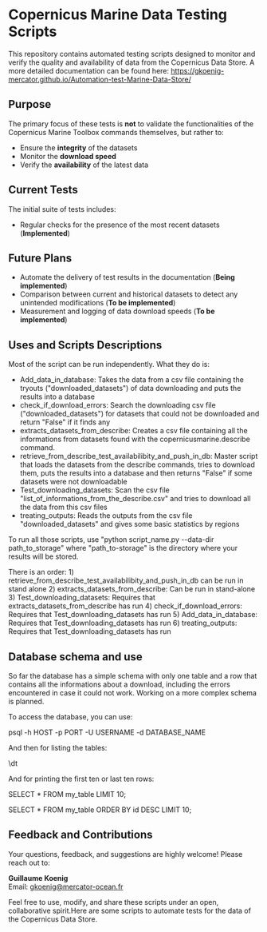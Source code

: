 # Copernicus Marine Data Testing Scripts

This repository contains automated testing scripts designed to monitor and verify the quality and availability of data from the Copernicus Data Store. A more detailed documentation can be found here: https://gkoenig-mercator.github.io/Automation-test-Marine-Data-Store/

## Purpose

The primary focus of these tests is **not** to validate the functionalities of the Copernicus Marine Toolbox commands themselves, but rather to:

- Ensure the **integrity** of the datasets  
- Monitor the **download speed**  
- Verify the **availability** of the latest data

## Current Tests

The initial suite of tests includes:

- Regular checks for the presence of the most recent datasets  (**Implemented**)


## Future Plans

- Automate the delivery of test results in the documentation (**Being implemented**)
- Comparison between current and historical datasets to detect any unintended modifications  (**To be implemented**)
- Measurement and logging of data download speeds  (**To be implemented**)

## Uses and Scripts Descriptions

Most of the script can be run independently. What they do is:

- Add_data_in_database: Takes the data from a csv file containing the tryouts ("downloaded_datasets") of data downloading and puts the results into a database
- check_if_download_errors: Search the downloading csv file ("downloaded_datasets") for datasets that could not be downloaded and return "False" if it finds any
- extracts_datasets_from_describe: Creates a csv file containing all the informations from datasets found with the copernicusmarine.describe command.
- retrieve_from_describe_test_availabilibity_and_push_in_db: Master script that loads the datasets from the describe commands, tries to download them, puts the results into a database and then returns "False" if some datasets were not downloadable
- Test_downloading_datasets: Scan the csv file "list_of_informations_from_the_describe.csv" and tries to download all the data from this csv files
- treating_outputs: Reads the outputs from the csv file "downloaded_datasets" and gives some basic statistics by regions

To run all those scripts, use "python script_name.py --data-dir path_to_storage" where "path_to-storage" is the directory where your results will be stored.

There is an order: 1) retrieve_from_describe_test_availabilibity_and_push_in_db can be run in stand alone
                   2) extracts_datasets_from_describe: Can be run in stand-alone
                   3) Test_downloading_datasets: Requires that extracts_datasets_from_describe has run
                   4) check_if_download_errors: Requires that Test_downloading_datasets has run
                   5) Add_data_in_database: Requires that Test_downloading_datasets has run
                   6) treating_outputs: Requires that Test_downloading_datasets has run

## Database schema and use

So far the database has a simple schema with only one table and a row that contains all the informations about a download, including the errors encountered in case it could not work. Working on a more complex schema is planned.

To access the database, you can use:

psql -h HOST -p PORT -U USERNAME -d DATABASE_NAME

And then for listing the tables:

\dt

And for printing the first ten or last ten rows:

SELECT * FROM my_table LIMIT 10;

SELECT * FROM my_table ORDER BY id DESC LIMIT 10;

## Feedback and Contributions

Your questions, feedback, and suggestions are highly welcome! Please reach out to:

**Guillaume Koenig**  
Email: [gkoenig@mercator-ocean.fr](mailto:gkoenig@mercator-ocean.fr)

Feel free to use, modify, and share these scripts under an open, collaborative spirit.Here are some scripts to automate tests for the data of the Copernicus Data Store.
